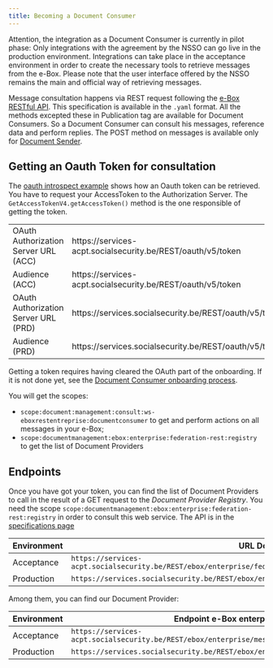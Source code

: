 ```yaml
---
title: Becoming a Document Consumer
---
```


Attention, the integration as a Document Consumer is currently in pilot phase: Only integrations with the agreement by the NSSO can go live in the production environment. 
Integrations can take place in the acceptance environment in order to create the necessary tools to retrieve messages from the e-Box.
Please note that the user interface offered by the NSSO remains the main and official way of retrieving messages.

Message consultation happens via REST request following the [e-Box RESTful API](../spec/specifications.md).
This specification is available in the ``.yaml`` format.
All the methods excepted these in Publication tag are available for Document Consumers.
So a Document Consumer can consult his messages, reference data and perform replies.
The POST method on messages is available only for [Document Sender](../ds/document_sender.md).

## Getting an Oauth Token for consultation
The [oauth introspect example](https://github.com/e-Box-Enterprise-Belgium/examples/tree/master/ouath-introspect) shows how an Oauth token can be retrieved.
You have to request your AccessToken to the Authorization Server.
The ``GetAccessTokenV4.getAccessToken()`` method is the one responsible of getting the token.
 
<table>
<tr><td>OAuth Authorization Server URL (ACC)</td><td>https://services-acpt.socialsecurity.be/REST/oauth/v5/token</td></tr>
<tr><td>Audience (ACC)</td><td>https://services-acpt.socialsecurity.be/REST/oauth/v5/token</td></tr>
<tr><td>OAuth Authorization Server URL (PRD)</td><td>https://services.socialsecurity.be/REST/oauth/v5/token</td></tr>
<tr><td>Audience (PRD)</td><td>https://services.socialsecurity.be/REST/oauth/v5/token</td></tr>
</table>

Getting a token requires having cleared the OAuth part of the onboarding. If it is not done yet, see the [Document Consumer onboarding process](onboarding_process.md).

You will get the scopes:
- ``scope:document:management:consult:ws-eboxrestentreprise:documentconsumer`` to get and perform actions on all messages in your e-Box;  
- ``scope:documentmanagement:ebox:enterprise:federation-rest:registry`` to get the list of Document Providers

## Endpoints
Once you have got your token, you can find the list of Document Providers to call in the result of a GET request to the *Document Provider Registry*.
You need the scope ``scope:documentmanagement:ebox:enterprise:federation-rest:registry`` in order to consult this web service.
The API is in the [specifications page](../spec/specifications.md#DocumentProviderRegistry)

| Environment| URL Document Provider Registry                                                                     |
|------------|------------------------------------------------------------------------------------------------|
| Acceptance | ``https://services-acpt.socialsecurity.be/REST/ebox/enterprise/federation/documentProviderRegistry/v1/messageRegistries``|
| Production | ``https://services.socialsecurity.be/REST/ebox/enterprise/federation/documentProviderRegistry/v1/messageRegistries``     |

Among them, you can find our Document Provider:

| Environment| Endpoint e-Box enterprise                                                           |
|------------|-------------------------------------------------------------------------------------|
| Acceptance | ``https://services-acpt.socialsecurity.be/REST/ebox/enterprise/messageRegistry/v3/``|
| Production | ``https://services.socialsecurity.be/REST/ebox/enterprise/messageRegistry/v3/``      |

